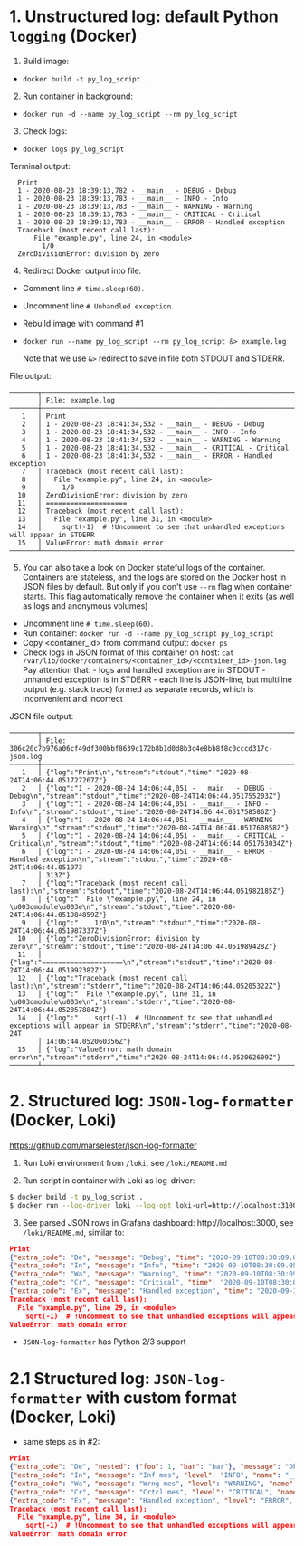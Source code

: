 # 1. Unstructured log: default Python `logging` (Docker)

1. Build image:
  - `docker build -t py_log_script .`

2. Run container in background:
  - `docker run -d --name py_log_script --rm py_log_script`

3. Check logs:
  - `docker logs py_log_script`

Terminal output:

```log
  Print
  1 - 2020-08-23 18:39:13,782 - __main__ - DEBUG - Debug
  1 - 2020-08-23 18:39:13,783 - __main__ - INFO - Info
  1 - 2020-08-23 18:39:13,783 - __main__ - WARNING - Warning
  1 - 2020-08-23 18:39:13,783 - __main__ - CRITICAL - Critical
  1 - 2020-08-23 18:39:13,783 - __main__ - ERROR - Handled exception
  Traceback (most recent call last):
      File "example.py", line 24, in <module>
        1/0
  ZeroDivisionError: division by zero
```


4. Redirect Docker output into file:
  - Comment line `# time.sleep(60)`.
  - Uncomment line `# Unhandled exception`.
  - Rebuild image with command #1
  - `docker run --name py_log_script --rm py_log_script &> example.log`
    
    Note that we use `&>` redirect to save in file both STDOUT and STDERR.

File output:
```log
───────┬─────────────────────────────────────────────────────────────────────────────────────
       │ File: example.log
───────┼─────────────────────────────────────────────────────────────────────────────────────
   1   │ Print
   2   │ 1 - 2020-08-23 18:41:34,532 - __main__ - DEBUG - Debug
   3   │ 1 - 2020-08-23 18:41:34,532 - __main__ - INFO - Info
   4   │ 1 - 2020-08-23 18:41:34,532 - __main__ - WARNING - Warning
   5   │ 1 - 2020-08-23 18:41:34,532 - __main__ - CRITICAL - Critical
   6   │ 1 - 2020-08-23 18:41:34,532 - __main__ - ERROR - Handled exception
   7   │ Traceback (most recent call last):
   8   │   File "example.py", line 24, in <module>
   9   │     1/0
  10   │ ZeroDivisionError: division by zero
  11   │ ====================
  12   │ Traceback (most recent call last):
  13   │   File "example.py", line 31, in <module>
  14   │     sqrt(-1)  # !Uncomment to see that unhandled exceptions will appear in STDERR
  15   │ ValueError: math domain error
───────┴─────────────────────────────────────────────────────────────────────────────────────
```

5. You can also take a look on Docker stateful logs of the container.
Containers are stateless, and the logs are stored on the Docker host in JSON files by default.
But only if you don't use `--rm` flag when container starts.
This flag automatically remove the container when it exits (as well as logs and anonymous volumes)

- Uncomment line `# time.sleep(60)`.
- Run container: `docker run -d --name py_log_script py_log_script`
- Copy <container_id> from command output: `docker ps`
- Check logs in JSON format of this container on host:
  `cat /var/lib/docker/containers/<container_id>/<container_id>-json.log`
  Pay attention that:
      - logs and handled exception are in STDOUT
      - unhandled exception is in STDERR
      - each line is JSON-line, but multiline output (e.g. stack trace) formed as separate records,
        which is inconvenient and incorrect

JSON file output:

```log
───────┬───────────────────────────────────────────────────────────────────────────────────────────────────────────────────────────────────
       │ File: 306c20c7b976a06cf49df300bbf8639c172b8b1d0d8b3c4e8bb8f8c0cccd317c-json.log
───────┼───────────────────────────────────────────────────────────────────────────────────────────────────────────────────────────────────
   1   │ {"log":"Print\n","stream":"stdout","time":"2020-08-24T14:06:44.051727267Z"}
   2   │ {"log":"1 - 2020-08-24 14:06:44,051 - __main__ - DEBUG - Debug\n","stream":"stdout","time":"2020-08-24T14:06:44.051755203Z"}
   3   │ {"log":"1 - 2020-08-24 14:06:44,051 - __main__ - INFO - Info\n","stream":"stdout","time":"2020-08-24T14:06:44.051758586Z"}
   4   │ {"log":"1 - 2020-08-24 14:06:44,051 - __main__ - WARNING - Warning\n","stream":"stdout","time":"2020-08-24T14:06:44.051760858Z"}
   5   │ {"log":"1 - 2020-08-24 14:06:44,051 - __main__ - CRITICAL - Critical\n","stream":"stdout","time":"2020-08-24T14:06:44.051763034Z"}
   6   │ {"log":"1 - 2020-08-24 14:06:44,051 - __main__ - ERROR - Handled exception\n","stream":"stdout","time":"2020-08-24T14:06:44.051973
       │ 313Z"}
   7   │ {"log":"Traceback (most recent call last):\n","stream":"stdout","time":"2020-08-24T14:06:44.051982185Z"}
   8   │ {"log":"  File \"example.py\", line 24, in \u003cmodule\u003e\n","stream":"stdout","time":"2020-08-24T14:06:44.051984859Z"}
   9   │ {"log":"    1/0\n","stream":"stdout","time":"2020-08-24T14:06:44.051987337Z"}
  10   │ {"log":"ZeroDivisionError: division by zero\n","stream":"stdout","time":"2020-08-24T14:06:44.051989428Z"}
  11   │ {"log":"====================\n","stream":"stdout","time":"2020-08-24T14:06:44.051992382Z"}
  12   │ {"log":"Traceback (most recent call last):\n","stream":"stderr","time":"2020-08-24T14:06:44.05205322Z"}
  13   │ {"log":"  File \"example.py\", line 31, in \u003cmodule\u003e\n","stream":"stderr","time":"2020-08-24T14:06:44.052057884Z"}
  14   │ {"log":"    sqrt(-1)  # !Uncomment to see that unhandled exceptions will appear in STDERR\n","stream":"stderr","time":"2020-08-24T
       │ 14:06:44.052060356Z"}
  15   │ {"log":"ValueError: math domain error\n","stream":"stderr","time":"2020-08-24T14:06:44.052062609Z"}
───────┴───────────────────────────────────────────────────────────────────────────────────────────────────────────────────────────────────
```

# 2. Structured log: `JSON-log-formatter` (Docker, Loki)

https://github.com/marselester/json-log-formatter

1. Run Loki environment from `/loki`, see `/loki/README.md`

2. Run script in container with Loki as log-driver:

```bash
$ docker build -t py_log_script .
$ docker run --log-driver loki --log-opt loki-url=http://localhost:3100/loki/api/v1/push --name py_log_script --rm py_log_script
```

3. See parsed JSON rows in Grafana dashboard: http://localhost:3000, see `/loki/README.md`, similar to:

```json
Print
{"extra_code": "De", "message": "Debug", "time": "2020-09-10T08:30:09.052853"}
{"extra_code": "In", "message": "Info", "time": "2020-09-10T08:30:09.053104"}
{"extra_code": "Wa", "message": "Warning", "time": "2020-09-10T08:30:09.053154"}
{"extra_code": "Cr", "message": "Critical", "time": "2020-09-10T08:30:09.053198"}
{"extra_code": "Ex", "message": "Handled exception", "time": "2020-09-10T08:30:09.053244", "exc_info": "Traceback (most recent call last):\n  File \"example.py\", line 24, in <module>\n    1/0\nZeroDivisionError: division by zero"}
Traceback (most recent call last):
  File "example.py", line 29, in <module>
    sqrt(-1)  # !Uncomment to see that unhandled exceptions will appear in STDERR
ValueError: math domain error
```
* `JSON-log-formatter` has Python 2/3 support


# 2.1 Structured log: `JSON-log-formatter` with custom format (Docker, Loki)

- same steps as in #2:

```json
Print
{"extra_code": "De", "nested": {"foo": 1, "bar": "bar"}, "message": "Dbg mes", "level": "DEBUG", "name": "__main__", "filename": "example.py", "funcName": "<module>"}
{"extra_code": "In", "message": "Inf mes", "level": "INFO", "name": "__main__", "filename": "example.py", "funcName": "<module>"}
{"extra_code": "Wa", "message": "Wrng mes", "level": "WARNING", "name": "__main__", "filename": "example.py", "funcName": "<module>"}
{"extra_code": "Cr", "message": "Crtcl mes", "level": "CRITICAL", "name": "__main__", "filename": "example.py", "funcName": "<module>"}
{"extra_code": "Ex", "message": "Handled exception", "level": "ERROR", "name": "__main__", "filename": "example.py", "funcName": "<module>", "exc_info": "Traceback (most recent call last):\n  File \"example.py\", line 29, in <module>\n    1/0\nZeroDivisionError: division by zero"}
Traceback (most recent call last):
  File "example.py", line 34, in <module>
    sqrt(-1)  # !Uncomment to see that unhandled exceptions will appear in STDERR
ValueError: math domain error

```